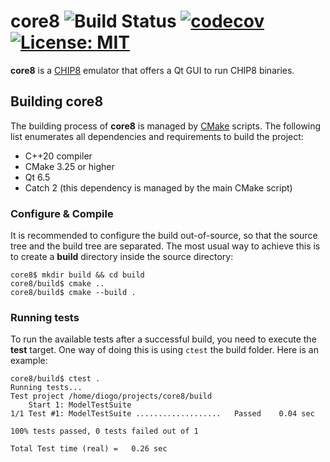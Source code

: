 # core8 ![Build Status](https://github.com/benvenutti/core8/actions/workflows/ci.yaml/badge.svg) [![codecov](https://codecov.io/gh/benvenutti/core8/branch/master/graph/badge.svg)](https://codecov.io/gh/benvenutti/core8) [![License: MIT](https://img.shields.io/badge/License-MIT-yellow.svg)](https://opensource.org/licenses/MIT)

**core8** is a [CHIP8](https://en.wikipedia.org/wiki/CHIP-8) emulator that offers a Qt GUI to run CHIP8 binaries.

## Building core8

The building process of **core8** is managed by [CMake](https://cmake.org/) scripts. The following list enumerates all dependencies and requirements to build the project:

- C++20 compiler
- CMake 3.25 or higher
- Qt 6.5
- Catch 2 (this dependency is managed by the main CMake script)

### Configure & Compile

It is recommended to configure the build out-of-source, so that the source tree and the build tree are separated. The most usual way to achieve this is to create a **build** directory inside the source directory:

```shh
core8$ mkdir build && cd build
core8/build$ cmake ..
core8/build$ cmake --build .
```

### Running tests

To run the available tests after a successful build, you need to execute the **test** target. One way of doing this is using `ctest` the build folder. Here is an example:

```shh
core8/build$ ctest .
Running tests...
Test project /home/diogo/projects/core8/build
    Start 1: ModelTestSuite
1/1 Test #1: ModelTestSuite ...................   Passed    0.04 sec

100% tests passed, 0 tests failed out of 1

Total Test time (real) =   0.26 sec
```
